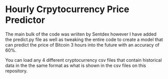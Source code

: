 # Hourly Crpytocurrency Price Predictor

The main bulk of the code was wriiten by Sentdex however I have added the predict.py file as well as tweaking the entire code to create a model that can predict the price of Bitcoin 3 hours into the future with an accuracy of 60%.

You can load any 4 different cryptocurrency csv files that contain historical data in the the same format as what is shown in the csv files on this repository.
